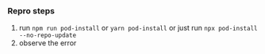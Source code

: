 ### Repro steps

1. run `npm run pod-install` or `yarn pod-install` or just run `npx pod-install --no-repo-update`
2. observe the error
